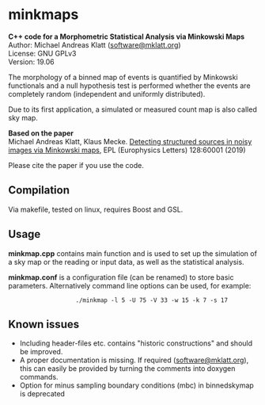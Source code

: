 # minkmaps
**C++ code for a Morphometric Statistical Analysis via Minkowski Maps**  
Author: Michael Andreas Klatt (<software@mklatt.org>)  
License: GNU GPLv3  
Version: 19.06  

The morphology of a binned map of events is quantified by Minkowski
functionals and a null hypothesis test is performed whether the events
are completely random (independent and uniformly distributed).

Due to its first application, a simulated or measured count map is also
called sky map.

**Based on the paper**  
Michael Andreas Klatt, Klaus Mecke.
[Detecting structured sources in noisy images via Minkowski maps](https://dx.doi.org/10.1209/0295-5075/128/60001), EPL (Europhysics Letters) 128:60001 (2019)

Please cite the paper if you use the code.

Compilation
-----------
Via makefile, tested on linux, requires Boost and GSL.

Usage
-----
**minkmap.cpp**
contains main function and is used to set up the simulation of a sky map
or the reading or input data, as well as the statistical analysis.

**minkmap.conf**
is a configuration file (can be renamed) to store basic parameters.
Alternatively command line options can be used, for example:

                       ./minkmap -l 5 -U 75 -V 33 -w 15 -k 7 -s 17

Known issues
------------

* Including header-files etc. contains "historic constructions" and
  should be improved.
* A proper documentation is missing. If required (software@mklatt.org),
  this can easily be provided by turning the comments into doxygen
  commands.
* Option for minus sampling boundary conditions (mbc) in binnedskymap is deprecated

